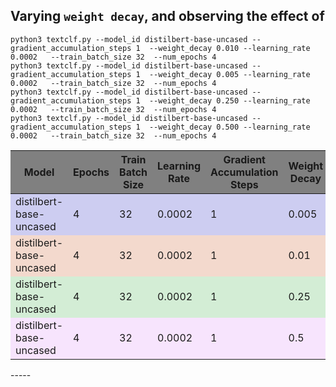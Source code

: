 <style>
    .table_style {
        width: 100%;
        text-align: center;
    }
    .table_style th {
        background: grey;
        word-wrap: break-word;
        text-align: center;
    }
    .table_style tr:nth-child(0) { background: rgba(10, 10, 10, 1.0);}
    .table_style tr:nth-child(1) { background: rgba(10, 10, 190, 0.2);}
    .table_style tr:nth-child(2) { background: rgba(200, 70, 10, 0.2); }
    .table_style tr:nth-child(3) { background: rgba(40, 170, 51, 0.2)  }
    .table_style tr:nth-child(4) { background: rgba(190, 10, 250, 0.1); }
</style>

##  Varying `weight decay`, and observing the effect of 


```
python3 textclf.py --model_id distilbert-base-uncased --gradient_accumulation_steps 1  --weight_decay 0.010 --learning_rate 0.0002   --train_batch_size 32  --num_epochs 4
python3 textclf.py --model_id distilbert-base-uncased --gradient_accumulation_steps 1  --weight_decay 0.005 --learning_rate 0.0002   --train_batch_size 32  --num_epochs 4
python3 textclf.py --model_id distilbert-base-uncased --gradient_accumulation_steps 1  --weight_decay 0.250 --learning_rate 0.0002   --train_batch_size 32  --num_epochs 4
python3 textclf.py --model_id distilbert-base-uncased --gradient_accumulation_steps 1  --weight_decay 0.500 --learning_rate 0.0002   --train_batch_size 32  --num_epochs 4
```
<div class="table_style">

| Model                 | Epochs | Train Batch Size | Learning Rate | Gradient Accumulation Steps | Weight Decay | Train time (seconds) | Accuracy | F1-score           |
|-----------------------|--------|------------------|---------------|-----------------------------|--------------|----------------------|----------|--------------------|
| distilbert-base-uncased | 4      | 32               | 0.0002        | 1                           | 0.005        | 100.36822247505188   | 0.932    | 0.9282700421940928 |
| distilbert-base-uncased | 4      | 32               | 0.0002        | 1                           | 0.01         | 101.55510210990906   | 0.926    | 0.9217758985200846 |
| distilbert-base-uncased | 4      | 32               | 0.0002        | 1                           | 0.25         | 100.8534562587738    | 0.916    | 0.9113924050632912 |
| distilbert-base-uncased | 4      | 32               | 0.0002        | 1                           | 0.5          | 101.38943672180176   | 0.916    | 0.9142857142857144 |     

</div>
-----

